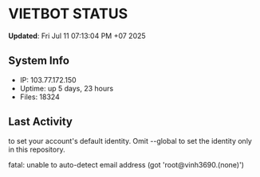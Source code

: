 # VIETBOT STATUS
**Updated**: Fri Jul 11 07:13:04 PM +07 2025

## System Info
- IP: 103.77.172.150
- Uptime: up 5 days, 23 hours
- Files: 18324

## Last Activity

to set your account's default identity.
Omit --global to set the identity only in this repository.

fatal: unable to auto-detect email address (got 'root@vinh3690.(none)')
